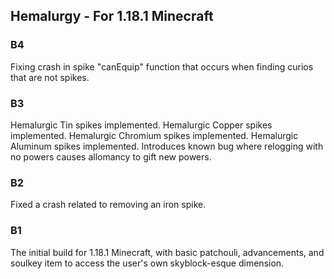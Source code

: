 ## Hemalurgy - For 1.18.1 Minecraft

### B4 

Fixing crash in spike "canEquip" function that occurs when finding curios that are not spikes.


### B3

Hemalurgic Tin spikes implemented.
Hemalurgic Copper spikes implemented.
Hemalurgic Chromium spikes implemented.
Hemalurgic Aluminum spikes implemented. Introduces known bug where relogging with no powers causes allomancy to gift new powers.

### B2

Fixed a crash related to removing an iron spike.

### B1

The initial build for 1.18.1 Minecraft, with basic patchouli, advancements, and soulkey item to access the user's own skyblock-esque dimension.